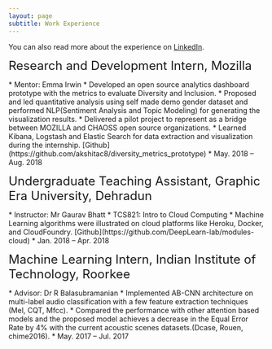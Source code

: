 ```yaml
---
layout: page
subtitle: Work Experience
---
```



You can also read more about the experience on [LinkedIn](https://www.linkedin.com/in/akshita-gupta152/).

<p><font size = "5">Research and Development Intern, Mozilla</font></p> 
* Mentor: Emma Irwin 
* Developed an open source analytics dashboard prototype with the metrics to evaluate Diversity and Inclusion.
* Proposed and led quantitative analysis using self made demo gender dataset and performed NLP(Sentiment Analysis and Topic Modeling) for generating the visualization results.
* Delivered a pilot project to represent as a bridge between MOZILLA and CHAOSS open source organizations.
* Learned Kibana, Logstash and Elastic Search for data extraction and visualization during the internship. [Github](https://github.com/akshitac8/diversity_metrics_prototype)
* May. 2018 – Aug. 2018 

<p><font size = "5">Undergraduate Teaching Assistant, Graphic Era University, Dehradun</font></p> 
* Instructor: Mr Gaurav Bhatt 
* TCS821: Intro to Cloud Computing
* Machine Learning algorithms were illustrated on cloud platforms like Heroku, Docker, and CloudFoundry. [Github](https://github.com/DeepLearn-lab/modules-cloud)
* Jan. 2018 – Apr. 2018

<p><font size = "5">Machine Learning Intern, Indian Institute of Technology, Roorkee</font></p> 
* Advisor: Dr R Balasubramanian
* Implemented AB-CNN architecture on multi-label audio classification with a few feature extraction techniques
(Mel, CQT, Mfcc).
* Compared the performance with other attention based models and the proposed model achieves a decrease in the Equal Error Rate by 4% with the current acoustic scenes datasets.(Dcase, Rouen, chime2016).
* May. 2017 – Jul. 2017 
